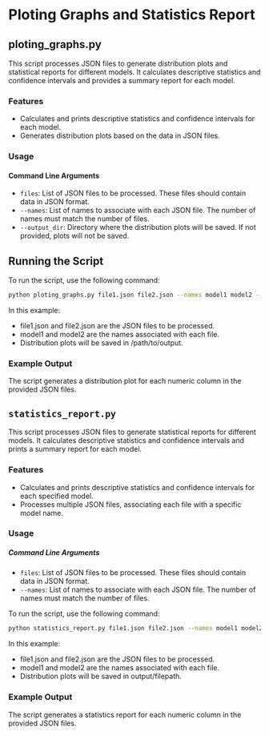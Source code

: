 # Ploting Graphs and Statistics Report

## ploting_graphs.py
This script processes JSON files to generate distribution plots and statistical reports for different models. It calculates descriptive statistics and confidence intervals and provides a summary report for each model.

### Features

- Calculates and prints descriptive statistics and confidence intervals for each model.
- Generates distribution plots based on the data in JSON files.


### Usage

#### Command Line Arguments

- `files`: List of JSON files to be processed. These files should contain data in JSON format.
- `--names`: List of names to associate with each JSON file. The number of names must match the number of files.
- `--output_dir`: Directory where the distribution plots will be saved. If not provided, plots will not be saved.
## Running the Script

To run the script, use the following command:

```bash
python ploting_graphs.py file1.json file2.json --names model1 model2 --output_dir /path/to/output
```

In this example:

- file1.json and file2.json are the JSON files to be processed.
- model1 and model2 are the names associated with each file.
- Distribution plots will be saved in /path/to/output.

### Example Output

The script generates a distribution plot for each numeric column in the provided JSON files.


## `statistics_report.py`
This script processes JSON files to generate statistical reports for different models. It calculates descriptive statistics and confidence intervals and prints a summary report for each model.

### Features

- Calculates and prints descriptive statistics and confidence intervals for each specified model.
- Processes multiple JSON files, associating each file with a specific model name.

### Usage

##### Command Line Arguments

- `files`: List of JSON files to be processed. These files should contain data in JSON format.
- `--names`: List of names to associate with each JSON file. The number of names must match the number of files.

To run the script, use the following command:

```bash
python statistics_report.py file1.json file2.json --names model1 model2 --output_dir output/filepath
```

In this example:

- file1.json and file2.json are the JSON files to be processed.
- model1 and model2 are the names associated with each file.
- Distribution plots will be saved in output/filepath.

### Example Output

The script generates a statistics report for each numeric column in the provided JSON files.
